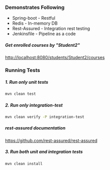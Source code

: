 ### Demonstrates Following
* Spring-boot - Restful
* Redis - In-memory DB
* Rest-Assured - Integration rest testing
* Jenkinsfile - Pipeline as a code

##### Get enrolled courses by "Student2" 
<http://localhost:8080/students/Student2/courses>

### Running Tests

##### 1. Run only unit tests
```sh
mvn clean test
```

##### 2. Run only integration-test
```sh
mvn clean verify -P integration-test
```

##### rest-assured documentation
<https://github.com/rest-assured/rest-assured>

##### 3. Run both unit and integration tests
```sh
mvn clean install
```   

####

